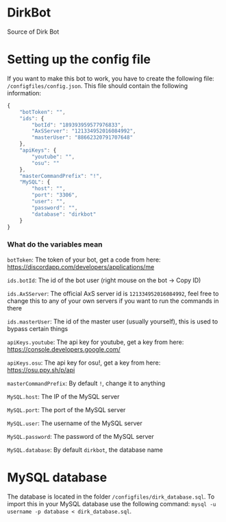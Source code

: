 # DirkBot
Source of Dirk Bot


# Setting up the config file
If you want to make this bot to work, you have to create the following file: `/configfiles/config.json`.
This file should contain the following information:

```javascript
{
	"botToken": "",
	"ids": {
		"botId": "189393959577976833",
		"AxSServer": "121334952016084992",
		"masterUser": "88662320791707648"
	},
	"apiKeys": {
		"youtube": "",
		"osu": ""
	},
	"masterCommandPrefix": "!",
	"MySQL": {
		"host": "",
		"port": "3306",
		"user": "",
		"password": "",
		"database": "dirkbot"
	}
}
```

### What do the variables mean
`botToken`: The token of your bot, get a code from here: <https://discordapp.com/developers/applications/me>

`ids.botId`: The id of the bot user (right mouse on the bot -> Copy ID)

`ids.AxSServer`: The official AxS server id is `121334952016084992`, feel free to change this to any of your own servers if you want to run the commands in there

`ids.masterUser`: The id of the master user (usually yourself), this is used to bypass certain things


`apiKeys.youtube`: The api key for youtube, get a key from here: <https://console.developers.google.com/>

`apiKeys.osu`: The api key for osu!, get a key from here: <https://osu.ppy.sh/p/api>

`masterCommandPrefix`: By default `!`, change it to anything

`MySQL.host`: The IP of the MySQL server

`MySQL.port`: The port of the MySQL server

`MySQL.user`: The username of the MySQL server

`MySQL.password`: The password of the MySQL server

`MySQL.database`: By default `dirkbot`, the database name


# MySQL database
The database is located in the folder `/configfiles/dirk_database.sql`.
To import this in your MySQL database use the following command: `mysql -u username -p database < dirk_database.sql`.
